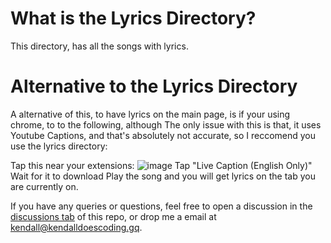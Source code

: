 # What is the Lyrics Directory?
This directory, has all the songs with lyrics.

# Alternative to the Lyrics Directory
A alternative of this, to have lyrics on the main page, is if your using chrome, to to the following, although The only issue with this is that, it uses Youtube Captions, and that's absolutely not accurate, so I reccomend you use the lyrics directory:

Tap this near your extensions: ![image](https://user-images.githubusercontent.com/84712013/154449488-68225ff8-9387-4a48-a2ff-dc8bd4bd6a58.png)
Tap "Live Caption (English Only)"
Wait for it to download
Play the song  and you will get lyrics on the tab you are currently on.

If you have any queries or questions, feel free to open a discussion in the [discussions tab](https://github.com/KendallDoesCoding/mogul-christmas/discussions) of this repo, or drop me a email at kendall@kendalldoescoding.gq.
